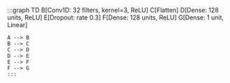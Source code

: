 :::graph TD
    B[Conv1D: 32 filters, kernel=3, ReLU]
    C[Flatten]
    D[Dense: 128 units, ReLU]
    E[Dropout: rate 0.3]
    F[Dense: 128 units, ReLU]
    G[Dense: 1 unit, Linear]
    
    A --> B
    B --> C
    C --> D
    D --> E
    E --> F
    F --> G
    :::
